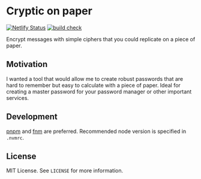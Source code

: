 # Cryptic on paper

[![Netlify Status](https://api.netlify.com/api/v1/badges/121222a6-84bf-4138-80c5-a9e393396971/deploy-status)](https://app.netlify.com/sites/cryptic-on-paper/deploys)
[![build check](https://github.com/ny1am/cryptic-on-paper/actions/workflows/build.yml/badge.svg)](https://github.com/ny1am/cryptic-on-paper/actions/workflows/build.yml)

Encrypt messages with simple ciphers that you could replicate on a piece of paper.

## Motivation

I wanted a tool that would allow me to create robust passwords that are hard to remember but easy to calculate with a piece of paper. Ideal for creating a master password for your password manager or other important services.

## Development

[pnpm](https://pnpm.io/) and [fnm](https://github.com/Schniz/fnm) are preferred.
Recommended node version is specified in `.nvmrc`.

## License

MIT License. See `LICENSE` for more information.
